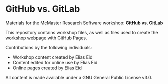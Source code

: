 # GitHub vs. GitLab

Materials for the McMaster Research Software workshop: **GitHub vs. GitLab**  

This repository contains workshop files, as well as files used to create the [workshop webpage](https://mcmasterrs.github.io/<<enter_site_url>>) with GitHub Pages.  

Contributions by the following individuals: 
- Workshop content created by Elias Eid
- Content edited for online use by Elias Eid
- Online pages created by Elias Eid

All content is made available under a GNU General Public License v3.0.  
